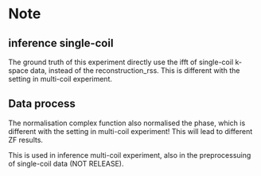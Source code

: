 # Note

## inference single-coil

The ground truth of this experiment directly use the ifft of single-coil k-space data, instead of the reconstruction_rss.
This is different with the setting in multi-coil experiment.

## Data process

The normalisation complex function also normalised the phase, which is different with the setting in multi-coil experiment! This will lead to different ZF results.

This is used in inference multi-coil experiment, also in the preprocessuing of single-coil data (NOT RELEASE).